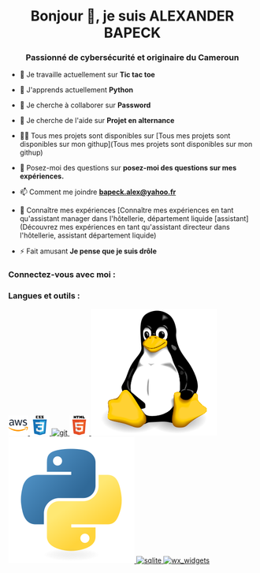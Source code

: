 <h1 align="center">Bonjour 👋, je suis ALEXANDER BAPECK</h1>
<h3 align="center">Passionné de cybersécurité et originaire du Cameroun</h3>

- 🔭 Je travaille actuellement sur **Tic tac toe**

- 🌱 J'apprends actuellement **Python**

- 👯 Je cherche à collaborer sur **Password**

- 🤝 Je cherche de l'aide sur **Projet en alternance**

- 👨‍💻 Tous mes projets sont disponibles sur [Tous mes projets sont disponibles sur mon githup](Tous mes projets sont disponibles sur mon githup)

- 💬 Posez-moi des questions sur **posez-moi des questions sur mes expériences.**

- 📫 Comment me joindre **bapeck.alex@yahoo.fr**

- 📄 Connaître mes expériences [Connaître mes expériences en tant qu'assistant manager dans l'hôtellerie, département liquide [assistant] (Découvrez mes expériences en tant qu'assistant directeur dans l'hôtellerie, assistant département liquide)

- ⚡ Fait amusant **Je pense que je suis drôle**

<h3 align="left">Connectez-vous avec moi :</h3>
<p align="left">
</p>

<h3 align="left">Langues et outils :</h3>
<p align="left"> <a href="https://aws.amazon.com" target="_blank" rel="noreferrer"> <img src="https://raw.githubusercontent.com/devicons/devicon/master/icons/amazonwebservices/amazonwebservices-original-wordmark.svg" alt="aws" width="40" height="40"/> </a> <a href="https://www.w3schools.com/css/" target="_blank" rel="noreferrer"> <img src="https://raw.githubusercontent.com/devicons/devicon/master/icons/css3/css3-original-wordmark.svg" alt="css3" width="40" height="40"/> </a> <a href="https://git-scm.com/" target="_blank" rel="noreferrer"> <img src="https://www.vectorlogo.zone/logos/git-scm/git-scm-icon.svg" alt="git" width="40" height="40"/> </a> <a href="https://www.w3.org/html/" target="_blank" rel="noreferrer"> <img src="https://raw.githubusercontent.com/devicons/devicon/master/icons/html5/html5-original-wordmark.svg" alt="html5" width="40" height="40"/> </a> <a href="https://www.linux.org/" target="_blank" rel="noreferrer"> <img src="https://raw.githubusercontent.com/devicons/devicon/master/icons/linux/linux-original.svg" alt="linux" largeur = "40" hauteur = "40"/> </a> <a href="https://www.python.org" target="_blank" rel="noreferrer"> <img src="https://raw.githubusercontent.com/devicons/devicon/master/icons/python/python-original.svg" alt="python" largeur = "40" hauteur = "40"/> </a> <a href="https://www.sqlite.org/" target="_blank" rel="noreferrer"> <img src="https://www.vectorlogo.zone/logos/sqlite/sqlite-icon.svg" alt="sqlite" largeur = "40" hauteur = "40"/> </a> <a href="https://www.wxwidgets.org/" target="_blank" rel="noreferrer"> <img src="https://upload.wikimedia.org/wikipedia/commons/b/bb/WxWidgets.svg" alt="wx_widgets" width="40" height="40"/> </a> </p>
